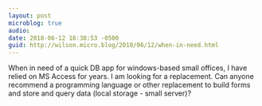 ```yaml
---
layout: post
microblog: true
audio: 
date: 2018-06-12 16:38:53 -0500
guid: http://wilson.micro.blog/2018/06/12/when-in-need.html
---
```

When in need of a quick DB app for windows-based small offices, I have relied on MS Access for years. I am looking for a replacement. Can anyone recommend a programming language or other replacement to build forms and store and query data (local storage - small server)?
